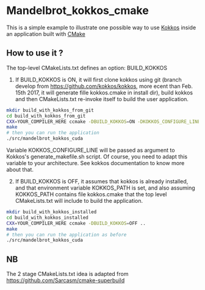 Mandelbrot_kokkos_cmake
=======================

This is a simple example to illustrate one possible way to use
[Kokkos](https://github.com/kokkos/kokkos) inside an application
built with [CMake](https://cmake.org/)

How to use it ?
---------------

The top-level CMakeLists.txt defines an option: BUILD_KOKKOS

1. If BUILD_KOKKOS is ON, it will first clone kokkos using git (branch develop from https://github.com/kokkos/kokkos, more ecent than Feb. 15th 2017, it will generate fille kokkos.cmake in install dir), build kokkos and then CMakeLists.txt re-invoke itself to build the user application.

```bash
mkdir build_with_kokkos_from_git
cd build_with_kokkos_from_git
CXX=YOUR_COMPILER_HERE ccmake -DBUILD_KOKKOS=ON -DKOKKOS_CONFIGURE_LINE="--with-cuda --arch=Maxwell50" ..
make
# then you can run the application
./src/mandelbrot_kokkos_cuda
```

Variable KOKKOS_CONFIGURE_LINE will be passed as argument to Kokkos's generate_makefile.sh script.
Of course, you need to adapt this variable to your architecture. See kokkos documentation to know more about that.

2. If BUILD_KOKKOS is OFF, it assumes that kokkos is already installed, and that environment variable KOKKOS_PATH is set, and also assuming KOKKOS_PATH contains file kokkos.cmake that the top level CMakeLists.txt will include to build the application.

```bash
mkdir build_with_kokkos_installed
cd build_with_kokkos_installed
CXX=YOUR_COMPILER_HERE ccmake -DBUILD_KOKKOS=OFF ..
make
# then you can run the application as before
./src/mandelbrot_kokkos_cuda
```

NB
--

The 2 stage CMakeLists.txt idea is adapted from https://github.com/Sarcasm/cmake-superbuild
